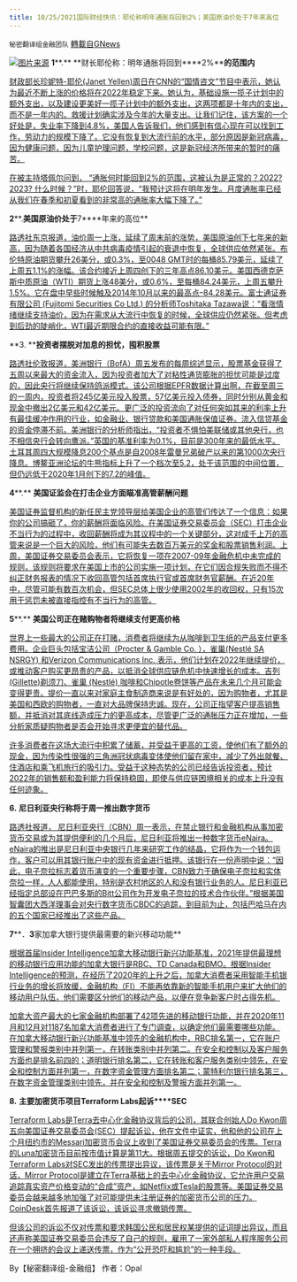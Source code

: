 ```yaml
---
title: 10/25/2021国际财经快讯：耶伦称明年通胀将回到2%；美国原油价处于7年来高位
---
```

`秘密翻译组金融团队` [轉載自GNews](https://gnews.org/zh-hans/1616567/)

![](https://assets.gnews.org/wp-content/uploads/2021/10/图片1-79.png)[图片来源](https://moneycontrol.com)
**1****.** **财长耶伦称：明年通胀将回到****2%****的范围内**

[财政部长珍妮特-耶伦(Janet Yellen)周日在CNN的“国情咨文”节目中表示，她认为最近不断上涨的价格将在2022年稳定下来。她认为，基础设施一揽子计划中的额外支出，以及建设更美好一揽子计划中的额外支出，这两项都是十年内的支出，而不是一年内的。救援计划确实涉及今年的大量支出。让我们记住，该方案的一个好处是，失业率下降到4.8%，美国人告诉我们，他们感到有信心现在可以找到工作，劳动力的规模下降了。它没有恢复到大流行前的水平，部分原因是新冠病毒，因为健康问题，因为儿童护理问题，学校问题，这是新冠经济所带来的暂时的痛苦。](https://www.breitbart.com/clips/2021/10/24/treasury-sec-yellen-inflation-will-get-back-to-the-2-range-by-next-year/)

[在被主持塔佩尔问到， “通胀何时能回到2%的范围，这被认为是正常的？2022? 2023? 什么时候？”时，耶伦回答说，“我预计这将在明年发生。月度通胀率已经从我们在春季和初夏看到的非常高的通胀率大幅下降了。”](https://www.breitbart.com/clips/2021/10/24/treasury-sec-yellen-inflation-will-get-back-to-the-2-range-by-next-year/)

**2****.****美国原油价处于****7****年来的高位**

[路透社东京报道，油价周一上涨，延续了周末前的涨势，美国原油创下七年来的新高，因为随着各国经济从中共病毒疫情引起的衰退中恢复，全球供应依然紧张。布伦特原油期货攀升26美分，或0.3%，至0048 GMT时的每桶85.79美元，延续了上周五1.1%的涨幅。该合约接近上周四创下的三年高点86.10美元。美国西德克萨斯中质原油（WTI）期货上涨48美分，或0.6%，至每桶84.24美元，上周五攀升1.5%。它在盘中早些时候触及2014年10月以来的最高点–84.28美元。富士通证券有限公司 (Fujitomi Securities Co Ltd.) 的分析师Toshitaka Tazawa说：“看涨情绪继续支持油价，因为在需求从大流行中恢复的时候，全球供应仍然紧张。但考虑到后劲的陡峭化，WTI最近期限合约的直接收益可能有限。”](https://www.reuters.com/business/energy/oil-prices-march-again-tight-market-us-crude-7-yr-high-2021-10-25/)

**3. ****投资者摆脱对加息的担忧，囤积股票**

[路透社伦敦报道，美洲银行（BofA）周五发布的每周综述显示，股票基金获得了五周以来最大的资金流入，因为投资者加大了对粘性通货膨胀的担忧可能是过度的，因此央行将继续保持鸽派模式。该公司根据EPFR数据计算出啊，在截至周三的一周内，投资者将245亿美元投入股票，57亿美元投入债券，同时分别从黄金和现金中撤出2亿美元和42亿美元。更广泛的投资流向了对任何突如其来的利率上升有最佳缓冲作用的行业，如金融业、银行贷款和美国通胀保值证券。流入信贷基金的资金停滞不前。美洲银行的分析师指出，“投资者不惧怕美联储或其他央行，也不相信央行会转向鹰派。”英国的基准利率为0.1%，目前是300年来的最低水平。土耳其周四大规模降息200个基点是自2008年雷曼兄弟破产以来的第1000次央行降息。博鳌亚洲论坛的牛熊指标上升了一个档次至5.2，处于该范围的中间位置，但仍远低于2020年1月创下的7.2的峰值。](https://www.oann.com/investors-shrug-off-rate-hike-fears-to-stock-up-on-equities-bofa/)

**4****.** **美国证监会在打击企业方面瞄准高管薪酬问题**

[美国证券监督机构的新任民主党领导层给美国企业的高管们传达了一个信息：如果你的公司搞砸了，你的薪酬将面临风险。在美国证券交易委员会（SEC）打击企业不当行为的过程中，收回薪酬将成为其议程中的一个关键部分，这对成千上万的高管来说是一个巨大的风险，他们有可能失去数百万美元的奖金和股票销售利润。上周，美国证券交易委员会表示，它将恢复一项在2007-09年金融危机中未完成的规则，该规则将要求在美国上市的公司实施一项计划，在它们因合规失败而不得不纠正财务报表的情况下收回高管包括首席执行官或首席财务官薪酬。在近20年中，尽管可能有数百次机会，但SEC总体上很少使用2002年的收回权，只有15次用于惩罚未被直接指控有不当行为的高管。](https://www.reuters.com/world/us/corporate-crackdown-us-sec-takes-aim-executive-pay-2021-10-22/)

**5****.** **美国公司正在赌购物者将继续支付更高价格**

[世界上一些最大的公司正在打赌，消费者将继续为从咖啡到卫生纸的产品支付更多费用。企业巨头包括宝洁公司（Procter & Gamble Co. ），雀巢(Nestlé SA NSRGY) 和Verizon Communications Inc. 表示，他们计划在2022年继续提价，或推动客户购买更昂贵的产品，以抵消全球供应链危机中快速增长的成本。吉列(Gillette)剃须刀、雀巢 (Nestlé) 咖啡和Chipotle卷饼等产品在未来几个月可能会变得更贵。提价一直以来对家庭主食制造商来说是有好处的，因为购物者，尤其是美国和西欧的购物者，一直对大品牌保持忠诚。现在，公司正指望客户提高销售额，并抵消对其底线造成压力的更高成本，尽管更广泛的通胀压力正在增加，一些分析家质疑购物者是否会开始寻求更便宜的替代品。](https://www.wsj.com/articles/u-s-companies-bet-shoppers-will-keep-paying-higher-prices-11635067802?mod=business_lead_pos1)

[许多消费者在这场大流行中积累了储蓄，并受益于更高的工资，使他们有了额外的现金，因为传染性很强的三角洲冠状病毒变体使他们留在家中，减少了外出就餐、住酒店和乘飞机旅行的吸引力。受益于这种态势的公司已经告诉投资者，预计2022年的销售额和盈利能力将保持稳固，即使与供应链困境相关的成本上升没有任何迹象。](https://www.wsj.com/articles/u-s-companies-bet-shoppers-will-keep-paying-higher-prices-11635067802?mod=business_lead_pos1)

**6.** **尼日利亚央行称将于周一推出数字货币**

[路透社报道， 尼日利亚央行（CBN）周一表示，在禁止银行和金融机构从事加密货币交易或为其提供便利的几个月后，尼日利亚将推出一种数字货币eNaira。eNaira的推出是尼日利亚中央银行几年来研究工作的结晶，它将作为一个钱包运作，客户可以用其银行账户中的现有资金进行抵押。该银行在一份声明中说：“因此，电子奈拉标志着货币演变的一个重要步骤，CBN致力于确保电子奈拉和实体奈拉一样，人人都能使用，特别是农村地区的人和没有银行业务的人。尼日利亚已经指定总部设在巴巴多斯的Bitt公司作为开发电子奈拉的技术合作伙伴。”根据美国智囊团大西洋理事会对央行数字货币CBDC的追踪，到目前为止，包括巴哈马在内的五个国家已经推出了这些产品。](https://www.reuters.com/business/finance/nigeria-launch-digital-currency-monday-central-bank-says-2021-10-24/)

**7****．****3****家加拿大银行提供最需要的新兴移动功能**

[根据首届Insider Intelligence加拿大移动银行新兴功能基准，2021年提供最理想的移动银行应用功能的加拿大银行是RBC、TD Canada和BMO。根据Insider Intelligence的预测，在经历了2020年的上升之后，加拿大消费者采用智能手机银行业务的增长将放缓，金融机构（FI）不能再依靠新的智能手机用户来扩大他们的移动用户队伍，他们需要区分他们的移动产品，以便在竞争新客户时占得先机。](https://www.businessinsider.com/canada-mobile-banking-emerging-features-benchmark)

[加拿大资产最大的七家金融机构部署了42项先进的移动银行功能，并在2020年11月和12月对1187名加拿大消费者进行了专门调查，以确定他们最需要哪些功能。在加拿大移动银行新兴功能基准中领先的金融机构中，RBC排名第一，它在账户管理和警报类别中并列第一，在转账类别中并列第二。在安全和控制以及客户服务方面也是排名前四的；道明银行排名第二，它在转账和客户服务类别中领先，在安全和控制方面并列第一，在数字资金管理方面排名第二；蒙特利尔银行排名第三，在数字资金管理类别中领先，并在安全和控制及警报方面并列第一。](https://www.businessinsider.com/canada-mobile-banking-emerging-features-benchmark)

**8.** **主要加密货币项目****Terraform Labs****起诉****SEC**

[Terraform Labs是Terra去中心化金融协议背后的公司，其联合创始人Do Kwon周五向美国证券交易委员会(SEC）提起诉讼，他在文件中证实，他和他的公司在上个月纽约市的Messari加密货币会议上收到了美国证券交易委员会的传票。Terra的Luna加密货币目前按市值计算是第11大。根据周五提交的诉讼，Do Kwon和Terraform Labs对SEC发出的传票提出异议，该传票是关于Mirror Protocol的对话，Mirror Protocol是建立在Terra基础上的去中心化金融协议，它允许用户交易追踪真实资产价格变动的“合成”资产，如Netflix或Tesla的股票等。美国证券交易委员会越来越多地加强了对可能提供未注册证券的加密货币公司的压力。CoinDesk首先报道了该诉讼，该诉讼寻求撤销传票。](https://finance.yahoo.com/news/terraform-labs-sues-sec-over-subpoena-180203820.html)

[但该公司的诉讼不仅对传票和要求韩国公民和居民权某提供的证词提出异议，而且还声称美国证券交易委员会违反了自己的规则，雇用了一家外部私人程序服务公司在一个拥挤的会议上递送传票，作为“公开恐吓和尴尬”的一种手段。](https://finance.yahoo.com/news/terraform-labs-sues-sec-over-subpoena-180203820.html)

By【秘密翻译组-金融组】
作者：Opal
